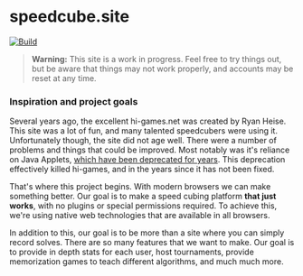 # speedcube.site

[![Build](https://img.shields.io/circleci/project/github/scottbedard/speedcube.site/master.svg)](https://circleci.com/gh/scottbedard/speedcube.site)

> **Warning:** This site is a work in progress. Feel free to try things out, but be aware that things may not work properly, and accounts may be reset at any time.

### Inspiration and project goals

Several years ago, the excellent hi-games.net was created by Ryan Heise. This site was a lot of fun, and many talented speedcubers were using it. Unfortunately though, the site did not age well. There were a number of problems and things that could be improved. Most notably was it's reliance on Java Applets, [which have been deprecated for years](https://blogs.oracle.com/java-platform-group/moving-to-a-plugin-free-web). This deprecation effectively killed hi-games, and in the years since it has not been fixed.

That's where this project begins. With modern browsers we can make something better. Our goal is to make a speed cubing platform **that just works**, with no plugins or special permissions required. To achieve this, we're using native web technologies that are available in all browsers.

In addition to this, our goal is to be more than a site where you can simply record solves. There are so many features that we want to make. Our goal is to provide in depth stats for each user, host tournaments, provide memorization games to teach different algorithms, and much much more.
